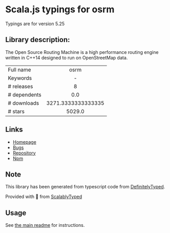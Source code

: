 
# Scala.js typings for osrm

Typings are for version 5.25

## Library description:
The Open Source Routing Machine is a high performance routing engine written in C++14 designed to run on OpenStreetMap data.

|                    |                 |
| ------------------ | :-------------: |
| Full name          | osrm |
| Keywords           | - |
| # releases         | 8 |
| # dependents       | 0.0 |
| # downloads        | 3271.3333333333335 |
| # stars            | 5029.0 |

## Links
- [Homepage](https://github.com/Project-OSRM/osrm-backend)
- [Bugs](https://github.com/Project-OSRM/osrm-backend/issues)
- [Repository](https://github.com/Project-OSRM/osrm-backend)
- [Npm](https://www.npmjs.com/package/osrm)
    


## Note
This library has been generated from typescript code from [DefinitelyTyped](https://definitelytyped.org).

Provided with :purple_heart: from [ScalablyTyped](https://github.com/oyvindberg/ScalablyTyped)

## Usage
See [the main readme](../../readme.md) for instructions.


